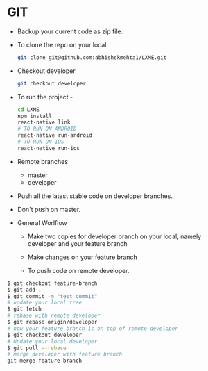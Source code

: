 # GIT

- Backup your current code as zip file.

- To clone the repo on your local
  ```bash
  git clone git@github.com:abhishekmehta1/LXME.git
  ```
- Checkout developer
  ```bash
  git checkout developer
  ```
- To run the project -

  ```bash
  cd LXME
  npm install
  react-native link
  # TO RUN ON ANDROID
  react-native run-android
  # TO RUN ON IOS
  react-native run-ios
  ```

- Remote branches

  - master
  - developer

- Push all the latest stable code on developer branches.

- Don't push on master.

- General Worlflow

  - Make two copies for developer branch on your local, namely developer and your feature branch

  - Make changes on your feature branch

  - To push code on remote developer.

```bash
$ git checkout feature-branch
$ git add .
$ git commit -m "test commit"
# update your local tree
$ git fetch
# rebase with remote developer
$ git rebase origin/developer
# now your feature branch is on top of remote developer
$ git checkout developer
# Update your local developer
$ git pull --rebase
# merge developer with feature branch
git merge feature-branch
```
